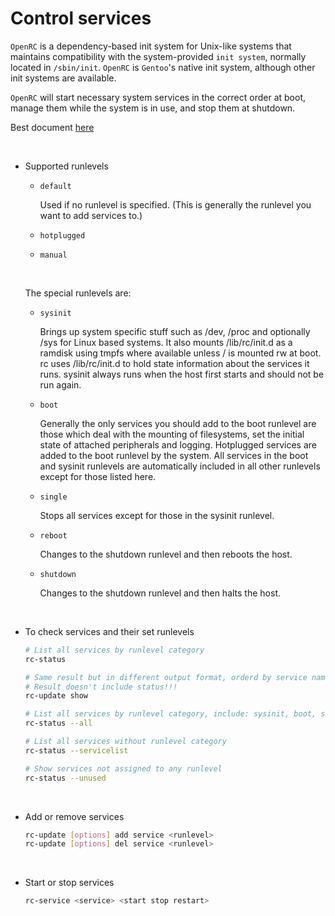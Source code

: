 # Control services

`OpenRC` is a dependency-based init system for Unix-like systems that maintains
compatibility with the system-provided `init system`, normally located in `/sbin/init`.
`OpenRC` is `Gentoo`'s native init system, although other init systems are available.

`OpenRC` will start necessary system services in the correct order at boot, manage
them while the system is in use, and stop them at shutdown.

Best document [here](https://wiki.alpinelinux.org/wiki/OpenRC)

</br>

- Supported runlevels

    - `default`

        Used if no runlevel is specified. (This is generally the runlevel you want to add services to.)

    - `hotplugged`
    - `manual`

    </br>

    The special runlevels are:

    - `sysinit`

        Brings up system specific stuff such as /dev, /proc and optionally /sys for Linux based systems. It also mounts /lib/rc/init.d as a ramdisk using tmpfs where available unless / is mounted rw at boot. rc uses /lib/rc/init.d to hold state information about the services it runs. sysinit always runs when the host first starts and should not be run again.

    - `boot`

        Generally the only services you should add to the boot runlevel are those which deal with the mounting of filesystems, set the initial state of attached peripherals and logging. Hotplugged services are added to the boot runlevel by the system. All services in the boot and sysinit runlevels are automatically included in all other runlevels except for those listed here.

    - `single`

        Stops all services except for those in the sysinit runlevel.

    - `reboot`

        Changes to the shutdown runlevel and then reboots the host.

    - `shutdown`

        Changes to the shutdown runlevel and then halts the host.

        </br>


- To check services and their set runlevels

    ```bash
    # List all services by runlevel category
    rc-status

    # Same result but in different output format, orderd by service name.
    # Result doesn't include status!!!
    rc-update show

    # List all services by runlevel category, include: sysinit, boot, shutdown
    rc-status --all

    # List all services without runlevel category
    rc-status --servicelist

    # Show services not assigned to any runlevel
    rc-status --unused
    ```

    </br>

- Add or remove services

    ```bash
    rc-update [options] add service <runlevel>
    rc-update [options] del service <runlevel>
    ```

    </br>

- Start or stop services

    ```bash
    rc-service <service> <start stop restart>
    ```

    </br>

